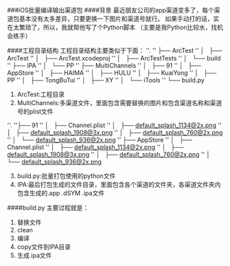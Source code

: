 ###iOS批量编译输出渠道包
####背景
最近朋友公司的app渠道变多了，每个渠道包基本没有太多差异，只要更换一下图片和渠道号就行。
如果手动打的话，实在太繁琐了，所以，我就帮他写了个Python脚本
（主要是我Python比较水，找机会练手）

####工程目录结构
工程目录结构主要类似于下面：
''.
'' ├── ArcTest
'' │   ├── ArcTest
'' │   ├── ArcTest.xcodeproj
'' │   ├── ArcTestTests
'' │   └── build
'' ├── IPA
'' │   └── PP
'' ├── MultiChannels
'' │   ├── 91
'' │   ├── AppStore
'' │   ├── HAIMA
'' │   ├── HULU
'' │   ├── KuaiYong
'' │   ├── PP
'' │   ├── TongBuTui
'' │   ├── XY
'' │   └── iTools
'' └── build.py

1. ArcTest:工程目录
2. MultiChannels:多渠道文件，里面包含需要替换的图片和包含渠道名称和渠道号的plist文件

''.
''├── 91
'' │   ├── Channel.plist
'' │   ├── default_splash_1134@2x.png
'' │   ├── default_splash_1908@3x.png
'' │   ├── default_splash_760@2x.png
'' │   └── default_splash_936@2x.png
'' ├── AppStore
'' │   ├── Channel.plist
'' │   ├── default_splash_1134@2x.png
'' │   ├── default_splash_1908@3x.png
'' │   ├── default_splash_760@2x.png
'' │   └── default_splash_936@2x.png

3. build.py:批量打包使用的python文件
4. IPA:最后打包生成的文件目录，里面包含各个渠道的文件夹，各渠道文件夹内包含生成的.app .dSYM .ipa文件

####build.py
主要过程就是：
1. 替换文件
2. clean
3. 编译
4. copy文件到IPA目录
5. 生成.ipa文件
